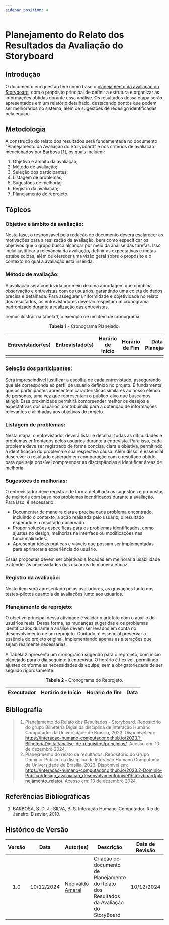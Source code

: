 ```yaml
---
sidebar_position: 4
---
```


# Planejamento do Relato dos Resultados da Avaliação do Storyboard

## Introdução

O documento em questão tem como base o [planejamento da avaliação do Storyboard](https://interacao-humano-computador.github.io/2024.2-Prefeitura-Municipal-de-Nova-Iorque/docs/design-avaliacao-desenvolvimento/nivel01/planejamentoAvaliacaoStoryboard), com o propósito principal de definir a estrutura e organizar as informações obtidas durante essa análise. Os resultados dessa etapa serão apresentados em um relatório detalhado, destacando pontos que podem ser melhorados no sistema, além de sugestões de redesign identificadas pela equipe.

## Metodologia

A construção do relato dos resultados será fundamentada no documento "Planejamento da Avaliação do Storyboard" e nos critérios de avaliação mencionados por Barbosa [1], os quais incluem:
1. Objetivo e âmbito da avaliação;
2. Método de avaliação;
3. Seleção dos participantes;
4. Listagem de problemas;
5. Sugestões de melhoria;
6. Registro da avaliação;
7. Planejamento de reprojeto.

## Tópicos

### Objetivo e âmbito da avaliação: 

Nesta fase, o responsável pela redação do documento deverá esclarecer as motivações para a realização da avaliação, bem como especificar os objetivos que o grupo busca alcançar por meio da análise das tarefas. Isso inclui justificar a relevância da avaliação, definir as expectativas e metas estabelecidas, além de oferecer uma visão geral sobre o propósito e o contexto no qual a avaliação está inserida.

### Método de avaliação: 
A avaliação será conduzida por meio de uma abordagem que combina observação e entrevistas com os usuários, garantindo uma coleta de dados precisa e detalhada. Para assegurar uniformidade e objetividade no relato dos resultados, os entrevistadores deverão respeitar um cronograma padronizado durante a realização das entrevistas.

Iremos ilustrar na tabela 1, o exemplo de um item de cronograma.
<center>

<p style={{ textAlign: 'center', fontSize: '18px' }}><b>Tabela 1</b> - Cronograma Planejado.</p>

|                  Entrevistador(es)                   | Entrevistado(s) | Horário de Início | Horário de Fim | Data Planejada |           Tarefa            |           Local            |
| :--------------------------------------------------: | :-------------: | :---------------: | :------------: | :------------: | :-------------------------: | :------------------------: |
|        |          |              |          |          |     |  |

</center>

### Seleção dos participantes:
Será imprescindível justificar a escolha de cada entrevistado, assegurando que ele corresponda ao perfil de usuário definido no projeto. É fundamental que os participantes apresentem características similares ao nosso elenco de personas, uma vez que representam o público-alvo que buscamos atingir. Essa proximidade permitirá compreender melhor os desejos e expectativas dos usuários, contribuindo para a obtenção de informações relevantes e alinhadas aos objetivos do projeto.

### Listagem de problemas:
Nesta etapa, o entrevistador deverá listar e detalhar todas as dificuldades e problemas enfrentados pelos usuários durante a entrevista. Para isso, cada problema deve ser registrado de forma concisa, clara e objetiva, permitindo a identificação do problema e sua respectiva causa. Além disso, é essencial descrever o resultado esperado em comparação com o resultado obtido, para que seja possível compreender as discrepâncias e identificar áreas de melhoria.

### Sugestões de melhorias:

O entrevistador deve registrar de forma detalhada as sugestões e propostas de melhoria com base nos problemas identificados durante a avaliação. Para isso, é necessário:

* Documentar de maneira clara e precisa cada problema encontrado, incluindo o contexto, a ação realizada pelo usuário, o resultado esperado e o resultado observado.
* Propor soluções específicas para os problemas identificados, como ajustes no design, melhorias na interface ou modificações nas funcionalidades.
* Apresentar ideias práticas e viáveis que possam ser implementadas para aprimorar a experiência do usuário.

Essas propostas devem ser objetivas e focadas em melhorar a usabilidade e atender às necessidades dos usuários de maneira eficaz.

### Registro da avaliação:
Neste item será apresentado pelos avaliadores, as gravações tanto dos testes-pilotos quanto a da avaliações junto aos usuários.

### Planejamento de reprojeto:
O objetivo principal dessa atividade é validar o artefato com o auxílio de usuários reais. Dessa forma, as mudanças sugeridas e os problemas identificados durante a análise devem ser levados em conta no desenvolvimento de um reprojeto. Contudo, é essencial preservar a essência do projeto original, implementando apenas as alterações que sejam realmente necessárias.

A Tabela 2 apresenta um cronograma sugerido para o reprojeto, com início planejado para o dia seguinte à entrevista. O horário é flexível, permitindo ajustes conforme as necessidades da equipe, sem a obrigatoriedade de ser seguido rigorosamente.

<center>
<p style={{ textAlign: 'center', fontSize: '18px' }}><b>Tabela 2</b> - Cronograma do Reprojeto.</p>

| Executador | Horário de Início | Horário de fim | Data |
|:---:|:---:|---|---|
</center>





## Bibliografia
> 1. Planejamento do Relato dos Resultados - Storyboard. Repositório do grupo Bilheteria Digial da disciplina de Interação Humano Computador da Universidade de Brasília, 2023. Disponível em: https://interacao-humano-computador.github.io/2023.1-BilheteriaDigital/analise-de-requisitos/principios/. Acesso em: 10 de dezembro 2024.
> 2. Planejamento do relato de resultados. Repositório do Grupo Dominio-Publico da disciplina de Interação Humano Computador da Universidade de Brasília, 2023. Disponível em: https://interacao-humano-computador.github.io/2023.2-Dominio-Publico/design_avalaiacao_desenvolvimento/nivel1/storyboard/planejamento_relato/. Acesso em: 10 de dezembro 2024.
## Referências Bibliográficas
1. BARBOSA, S. D. J.; SILVA, B. S. Interação Humano-Computador. Rio de Janeiro: Elsevier, 2010.
## Histórico de Versão

| Versão | Data | Autor(es) | Descrição | Data de Revisão | Revisor(es) |
|:---:|:---:|---|---|:---:|---|
| 1.0 |  10/12/2024 | [Necivaldo Amaral](https://github.com/junioramaral22) | Criação do documento de Planejamento do Relato dos Resultados da Avaliação do StoryBoard | 10/12/2024 | [Rodrigo Wendrel](https://github.com/rodwendrel) |
